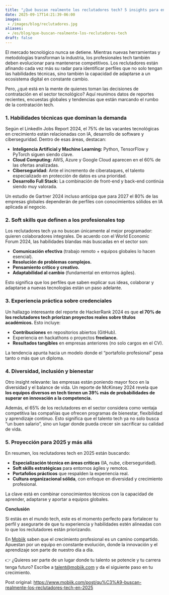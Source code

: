 ```yaml
---
title: "¿Qué buscan realmente los reclutadores tech? 5 insights para entender su mente"
date: 2025-09-17T14:21:39-06:00
images:
 - /images/blog/reclutadores.jpg
aliases:
 - /es/blog/que-buscan-realmente-los-reclutadores-tech
draft: false
---
```


El mercado tecnológico nunca se detiene. Mientras nuevas herramientas y metodologías transforman la industria, los profesionales tech también deben evolucionar para mantenerse competitivos. Los reclutadores están afinando cada vez más su radar para identificar perfiles que no solo tengan las habilidades técnicas, sino también la capacidad de adaptarse a un ecosistema digital en constante cambio.

Pero, ¿qué está en la mente de quienes toman las decisiones de contratación en el sector tecnológico? Aquí reunimos datos de reportes recientes, encuestas globales y tendencias que están marcando el rumbo de la contratación tech.

### 1. Habilidades técnicas que dominan la demanda

Según el LinkedIn Jobs Report 2024, el 75% de las vacantes tecnológicas en crecimiento están relacionadas con IA, desarrollo de software y ciberseguridad. Dentro de esas áreas, destacan:

* **Inteligencia Artificial y Machine Learning:** Python, TensorFlow y PyTorch siguen siendo clave.
* **Cloud Computing:** AWS, Azure y Google Cloud aparecen en el 60% de las ofertas analizadas.
* **Ciberseguridad:** Ante el incremento de ciberataques, el talento especializado en protección de datos es una prioridad.
* **Desarrollo Full Stack:** La combinación de front-end y back-end continúa siendo muy valorada.

Un estudio de Gartner 2024 incluso anticipa que para 2027 el 80% de las empresas globales dependerán de perfiles con conocimientos sólidos en IA aplicada al negocio.

### 2. Soft skills que definen a los profesionales top

Los reclutadores tech ya no buscan únicamente al mejor programador: quieren colaboradores integrales. De acuerdo con el World Economic Forum 2024, las habilidades blandas más buscadas en el sector son:

* **Comunicación efectiva** (trabajo remoto + equipos globales lo hacen esencial).
* **Resolución de problemas complejos.**
* **Pensamiento crítico y creativo.**
* **Adaptabilidad al cambio** (fundamental en entornos ágiles).

Esto significa que los perfiles que saben explicar sus ideas, colaborar y adaptarse a nuevas tecnologías están un paso adelante.

### 3. Experiencia práctica sobre credenciales

Un hallazgo interesante del reporte de HackerRank 2024 es que **el 70% de los reclutadores tech priorizan proyectos reales sobre títulos académicos.** Esto incluye:

* **Contribuciones** en repositorios abiertos (GitHub).
* Experiencia en hackathons o proyectos **freelance.**
* **Resultados tangibles** en empresas anteriores (no solo cargos en el CV).

La tendencia apunta hacia un modelo donde el “portafolio profesional” pesa tanto o más que un diploma.

### 4. Diversidad, inclusión y bienestar

Otro insight relevante: las empresas están poniendo mayor foco en la diversidad y el balance de vida. Un reporte de McKinsey 2024 revela que **los equipos diversos en tech tienen un 39% más de probabilidades de superar en innovación a la competencia.**

Además, el 65% de los reclutadores en el sector considera como ventaja competitiva las compañías que ofrecen programas de bienestar, flexibilidad y aprendizaje continuo. Esto significa que el talento tech ya no solo busca “un buen salario”, sino un lugar donde pueda crecer sin sacrificar su calidad de vida.

### 5. Proyección para 2025 y más allá

En resumen, los reclutadores tech en 2025 están buscando:

* **Especialización técnica en áreas críticas** (IA, nube, ciberseguridad).
* **Soft skills estratégicas** para entornos ágiles y remotos.
* **Portafolios prácticos** que respalden la experiencia real.
* **Cultura organizacional sólida**, con enfoque en diversidad y crecimiento profesional.

La clave está en combinar conocimientos técnicos con la capacidad de aprender, adaptarse y aportar a equipos globales.

**Conclusión**

Si estás en el mundo tech, este es el momento perfecto para fortalecer tu perfil y asegurarte de que tu experiencia y habilidades estén alineadas con lo que los reclutadores están priorizando.

En [Mobiik](https://www.mobiik.com/) saben que el crecimiento profesional es un camino compartido. Apuestan por un equipo en constante evolución, donde la innovación y el aprendizaje son parte de nuestro día a día.

👉 ¿Quieres ser parte de un lugar donde tu talento se potencie y tu carrera tenga futuro? Escríbe a talent@mobiik.com y da el siguiente paso en tu crecimiento.


Post original:
https://www.mobiik.com/post/qu%C3%A9-buscan-realmente-los-reclutadores-tech-en-2025
